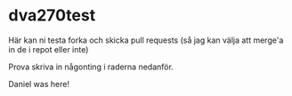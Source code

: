 # dva270test
Här kan ni testa forka och skicka pull requests (så jag kan välja att merge'a in de i repot eller inte)

Prova skriva in någonting i raderna nedanför.

Daniel was here!
